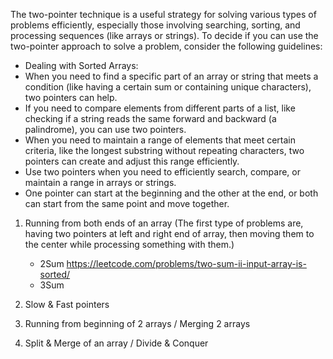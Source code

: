 The two-pointer technique is a useful strategy for solving various types of problems efficiently, especially those involving searching, sorting, and processing sequences (like arrays or strings). To decide if you can use the two-pointer approach to solve a problem, consider the following guidelines:

- Dealing with Sorted Arrays:
- When you need to find a specific part of an array or string that meets a condition (like having a certain sum or containing unique characters), two pointers can help.
- If you need to compare elements from different parts of a list, like checking if a string reads the same forward and backward (a palindrome), you can use two pointers. 
- When you need to maintain a range of elements that meet certain criteria, like the longest substring without repeating characters, two pointers can create and adjust this range efficiently.
- Use two pointers when you need to efficiently search, compare, or maintain a range in arrays or strings.
- One pointer can start at the beginning and the other at the end, or both can start from the same point and move together.


1. Running from both ends of an array (The first type of problems are, having two pointers at left and right end of array, then moving them to the center while processing something with them.)
    - 2Sum https://leetcode.com/problems/two-sum-ii-input-array-is-sorted/
    - 3Sum 

2. Slow & Fast pointers
3. Running from beginning of 2 arrays / Merging 2 arrays
4. Split & Merge of an array / Divide & Conquer
